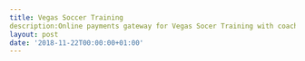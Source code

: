```yaml
---
title: Vegas Soccer Training
description:Online payments gateway for Vegas Socer Training with coach Dani
layout: post
date: '2018-11-22T00:00:00+01:00'
---
```

